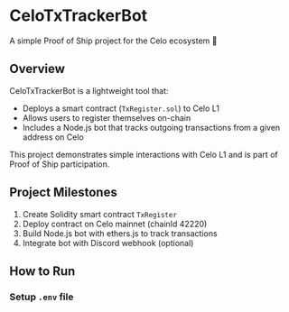 # CeloTxTrackerBot

A simple Proof of Ship project for the Celo ecosystem 🚀

## Overview
CeloTxTrackerBot is a lightweight tool that:
- Deploys a smart contract (`TxRegister.sol`) to Celo L1
- Allows users to register themselves on-chain
- Includes a Node.js bot that tracks outgoing transactions from a given address on Celo

This project demonstrates simple interactions with Celo L1 and is part of Proof of Ship participation.

## Project Milestones
1. Create Solidity smart contract `TxRegister`
2. Deploy contract on Celo mainnet (chainId 42220)
3. Build Node.js bot with ethers.js to track transactions
4. Integrate bot with Discord webhook (optional)

## How to Run
### Setup `.env` file
